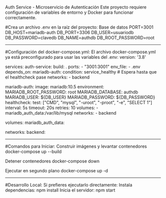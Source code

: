 Auth Service - Microservicio de Autenticación
Este proyecto requiere configuración de variables de entorno y Docker para funcionar correctamente.

#Crea un archivo .env en la raíz del proyecto:
Base de datos
PORT=3001
DB_HOST=mariadb-auth
DB_PORT=3306
DB_USER=usuariodb
DB_PASSWORD=clavedb
DB_NAME=authdb
DB_ROOT_PASSWORD=root

---------------------------------------------------------------------------------------

#Configuración del docker-compose.yml:
El archivo docker-compose.yml ya está preconfigurado para usar las variables del .env:
version: '3.8'

services:
  auth-service:
    build: .
    ports:
      - "3001:3001"
    env_file:
      - .env
    depends_on:
      mariadb-auth:
        condition: service_healthy  # Espera hasta que el healthcheck pase
    networks:
      - backend

  mariadb-auth:
    image: mariadb:10.5
    environment:
      MARIADB_ROOT_PASSWORD: root
      MARIADB_DATABASE: authdb
      MARIADB_USER: ${DB_USER}
      MARIADB_PASSWORD: ${DB_PASSWORD}
    healthcheck:
      test: ["CMD", "mysql", "-uroot", "-proot", "-e", "SELECT 1"]
      interval: 5s
      timeout: 20s
      retries: 10
    volumes:
      - mariadb_auth_data:/var/lib/mysql
    networks:
      - backend

volumes:
  mariadb_auth_data:

networks:
  backend:

-----------------------------------------------

#Comandos para Iniciar:
Construir imágenes y levantar contenedores
docker-compose up --build

Detener contenedores
docker-compose down

Ejecutar en segundo plano
docker-compose up -d

---------------------------------------------

#Desarrollo Local:
Si prefieres ejecutarlo directamente:
Instala dependencias:
npm install
Inicia el servidor:
npm start
